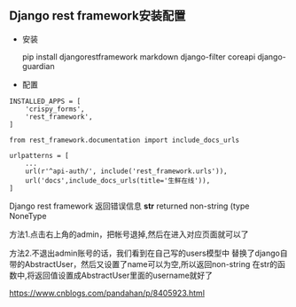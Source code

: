 ## Django rest framework安装配置

* 安装

    pip install djangorestframework markdown django-filter coreapi django-guardian

* 配置
```
INSTALLED_APPS = [
    'crispy_forms',
    'rest_framework',
]
```
```
from rest_framework.documentation import include_docs_urls

urlpatterns = [
    ...
    url(r'^api-auth/', include('rest_framework.urls')),
    url('docs',include_docs_urls(title='生鲜在线')),
]
```

Django rest framework 返回错误信息 __str__ returned non-string (type NoneType

方法1.点击右上角的admin，把帐号退掉,然后在进入对应页面就可以了

方法2.不退出admin账号的话，我们看到在自己写的users模型中 替换了django自带的AbstractUser，然后又设置了name可以为空,所以返回non-string
在str的函数中,将返回值设置成AbstractUser里面的username就好了

https://www.cnblogs.com/pandahan/p/8405923.html
